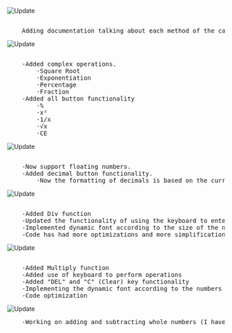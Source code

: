 
![Update](https://img.shields.io/badge/update%20data-22%2F02%2F2023-brightgreen)
<pre>  
    Adding documentation talking about each method of the calculator class. Next update will be complete.
</pre>

![Update](https://img.shields.io/badge/update%20data-23%2F01%2F2023-brightgreen)
<pre>  
    -Added complex operations.
        ·Square Root
        ·Exponentiation
        ·Percentage
        ·Fraction
    -Added all button functionality
        ·%
        ·x²
        ·1/x
        ·√x
        ·CE
</pre>

![Update](https://img.shields.io/badge/update%20data-16%2F01%2F2023-brightgreen)
<pre>  
    -Now support floating numbers.
    -Added decimal button functionality.
        ·Now the formatting of decimals is based on the current location.
</pre>

![Update](https://img.shields.io/badge/update%20data-15%2F01%2F2023-brightgreen)
<pre>  
    -Added Div function
    -Updated the functionality of using the keyboard to enter numbers and operations. Now when pressing the buttons on the keyboard, the CSS is activated.
    -Implemented dynamic font according to the size of the number in LineEdit
    -Code has had more optimizations and more simplifications, drastically reducing its size!
</pre>

![Update](https://img.shields.io/badge/update%20data-12%2F01%2F2023-brightgreen)
<pre>  
    -Added Multiply function
    -Added use of keyboard to perform operations
    -Added "DEL" and "C" (Clear) key functionality
    -Implementing the dynamic font according to the numbers in lineEdit
    -Code optimization
</pre>

![Update](https://img.shields.io/badge/update%20data-07%2F01%2F2023-brightgreen)
<pre>
    -Working on adding and subtracting whole numbers (I haven't added float values ​​yet).
</pre>